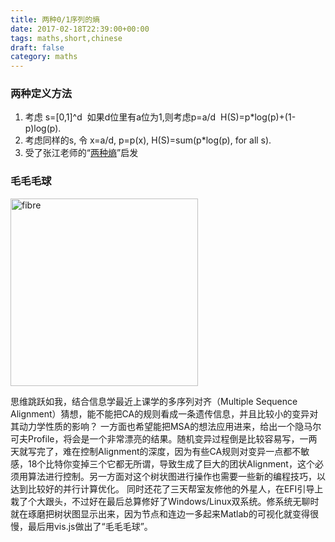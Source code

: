 ```yaml
---
title: 两种0/1序列的熵
date: 2017-02-18T22:39:00+00:00
tags: maths,short,chinese
draft: false 
category: maths
---
```


### 两种定义方法

1. 考虑 s=[0,1]^d  如果d位里有a位为1,则考虑p=a/d  H(S)=p\*log(p)+(1-p)log(p).
2. 考虑同样的s, 令 x=a/d, p=p(x), H(S)=sum(p\*log(p), for all s).
3. 受了张江老师的“<a href="http://www.swarmagents.cn/detail.php?id=10822">两种熵</a>”启发

### 毛毛毛球

<img class="alignnone size-full wp-image-314" src="{{< myBase >}}/static/wp-content/uploads/2017/03/fibre.png" alt="fibre"  height="300" />

<!--more-->

思维跳跃如我，结合信息学最近上课学的多序列对齐（Multiple Sequence Alignment）猜想，能不能把CA的规则看成一条遗传信息，并且比较小的变异对其动力学性质的影响？ 一方面也希望能把MSA的想法应用进来，给出一个隐马尔可夫Profile，将会是一个非常漂亮的结果。随机变异过程倒是比较容易写，一两天就写完了，难在控制Alignment的深度，因为有些CA规则对变异一点都不敏感，18个比特你变掉三个它都无所谓，导致生成了巨大的团状Alignment，这个必须用算法进行控制。另一方面对这个树状图进行操作也需要一些新的编程技巧，以达到比较好的并行计算优化。 同时还花了三天帮室友修他的外星人，在EFI引导上栽了个大跟头，不过好在最后总算修好了Windows/Linux双系统。修系统无聊时就在琢磨把树状图显示出来，因为节点和连边一多起来Matlab的可视化就变得很慢，最后用vis.js做出了“毛毛毛球”。
